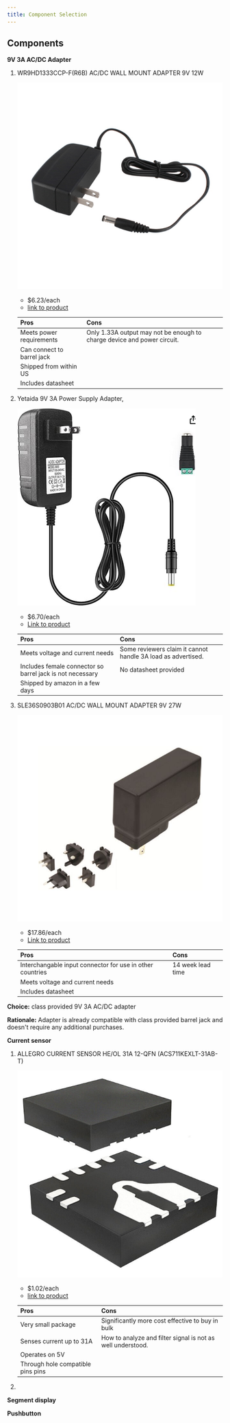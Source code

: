 ```yaml
---
title: Component Selection
---
```


## Components
**9V 3A AC/DC Adapter**
1. WR9HD1333CCP-F(R6B) AC/DC WALL MOUNT ADAPTER 9V 12W

    ![](ac_adapter1.jpg)

    * $6.23/each
    * [link to product](https://www.digikey.com/en/products/detail/globtek-inc/WR9HD1333CCP-F-R6B/13245472)

    | Pros                                                          | Cons                                                                                           |
    | ------------------------------------------------------------- | ---------------------------------------------------------------------------------------------- |
    | Meets power requirements                                      | Only 1.33A output may not be enough to charge device and power circuit.                        |
    | Can connect to barrel jack                                    |
    | Shipped from within US                                        |
    | Includes datasheet                                            |

2. Yetaida 9V 3A Power Supply Adapter, 

    ![](ac_adapter2.png)

    * $6.70/each
    * [Link to product](https://a.co/d/h2dbedt)

    | Pros                                                              | Cons                                                                           |
    | ----------------------------------------------------------------- | ------------------------------------------------------------------------------ |
    | Meets voltage and current needs                                   | Some reviewers claim it cannot handle 3A load as advertised.                   |
    | Includes female connector so barrel jack is not necessary         | No datasheet provided                                                          |
    | Shipped by amazon in a few days                                   |

3. SLE36S0903B01 AC/DC WALL MOUNT ADAPTER 9V 27W

    ![](ac_adapter3.jpg)

    * $17.86/each
    * [Link to product](https://www.digikey.com/en/products/detail/sl-power-advanced-energy/SLE36S0903B01/11570443)

    | Pros                                                              | Cons                                                                           |
    | ----------------------------------------------------------------- | ------------------------------------------------------------------------------ |
    | Interchangable input connector for use in other countries         | 14 week lead time                                                              |
    | Meets voltage and current needs                                   |
    | Includes datasheet                                                |

**Choice:** class provided 9V 3A AC/DC adapter

**Rationale:** Adapter is already compatible with class provided barrel jack and doesn't require any additional purchases.

**Current sensor**
1. ALLEGRO CURRENT SENSOR HE/OL 31A 12-QFN (ACS711KEXLT-31AB-T)

    ![](current_sensor1.png)

    * $1.02/each
    * [link to product](https://www.digikey.com/en/products/detail/allegro-microsystems/ACS711KEXLT-31AB-T/3868195?s=N4IgTCBcDaIIIGEDKB2AjGg0gUQBoBkAVAWgGY04AhYwkAXQF8g)

    | Pros                                                          | Cons                                                                                           |
    | ------------------------------------------------------------- | ---------------------------------------------------------------------------------------------- |
    | Very small package                                            | Significantly more cost effective to buy in bulk                        |
    | Senses current up to 31A                                      | How to analyze and filter signal is not as well understood. |
    | Operates on 5V                                                |
    | Through hole compatible pins pins                             |

2. 

**Segment display**

**Pushbutton**